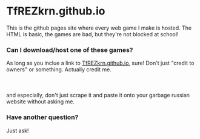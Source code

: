 # TfREZkrn.github.io
This is the github pages site where every web game I make is hosted. The HTML is basic, the games are bad, but they're not blocked at school!

### Can I download/host one of these games?
As long as you inclue a link to [TfREZkrn.github.io](https://tfrezkrn.github.io/), sure!
Don't just "credit to owners" or something. Actually credit me.  
\
\
\
and especially, don't just scrape it and paste it onto your garbage russian website without asking me.

### Have another question?
Just ask!
